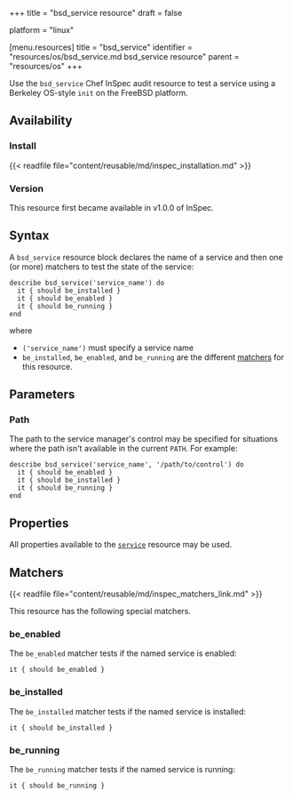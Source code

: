 +++
title = "bsd_service resource"
draft = false

platform = "linux"

[menu.resources]
    title = "bsd_service"
    identifier = "resources/os/bsd_service.md bsd_service resource"
    parent = "resources/os"
+++

Use the `bsd_service` Chef InSpec audit resource to test a service using a Berkeley OS-style `init` on the FreeBSD platform.

## Availability

### Install

{{< readfile file="content/reusable/md/inspec_installation.md" >}}

### Version

This resource first became available in v1.0.0 of InSpec.

## Syntax

A `bsd_service` resource block declares the name of a service and then one (or more) matchers to test the state of the service:

    describe bsd_service('service_name') do
      it { should be_installed }
      it { should be_enabled }
      it { should be_running }
    end

where

- `('service_name')` must specify a service name
- `be_installed`, `be_enabled`, and `be_running` are the different [matchers](#matchers) for this resource.

## Parameters

### Path

The path to the service manager's control may be specified for situations where the path isn't available in the current `PATH`. For example:

    describe bsd_service('service_name', '/path/to/control') do
      it { should be_enabled }
      it { should be_installed }
      it { should be_running }
    end

## Properties

All properties available to the [`service`](/resources/service/) resource may be used.

## Matchers

{{< readfile file="content/reusable/md/inspec_matchers_link.md" >}}

This resource has the following special matchers.

### be_enabled

The `be_enabled` matcher tests if the named service is enabled:

    it { should be_enabled }

### be_installed

The `be_installed` matcher tests if the named service is installed:

    it { should be_installed }

### be_running

The `be_running` matcher tests if the named service is running:

    it { should be_running }
